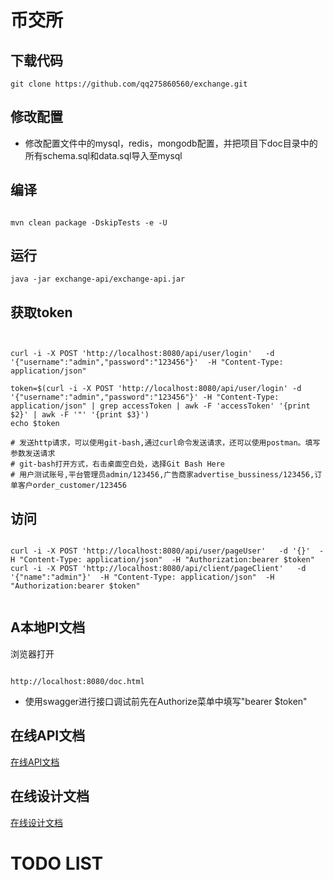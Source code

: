 # 币交所

##  下载代码

```
git clone https://github.com/qq275860560/exchange.git

```

## 修改配置
* 修改配置文件中的mysql，redis，mongodb配置，并把项目下doc目录中的所有schema.sql和data.sql导入至mysql

## 编译
```

mvn clean package -DskipTests -e -U
```


## 运行
```
java -jar exchange-api/exchange-api.jar
```


## 获取token
```


curl -i -X POST 'http://localhost:8080/api/user/login'   -d '{"username":"admin","password":"123456"}'  -H "Content-Type: application/json"

token=$(curl -i -X POST 'http://localhost:8080/api/user/login' -d '{"username":"admin","password":"123456"}' -H "Content-Type: application/json" | grep accessToken | awk -F 'accessToken' '{print $2}' | awk -F '"' '{print $3}')
echo $token

# 发送http请求，可以使用git-bash,通过curl命令发送请求，还可以使用postman。填写参数发送请求
# git-bash打开方式，右击桌面空白处，选择Git Bash Here
# 用户测试账号,平台管理员admin/123456,广告商家advertise_bussiness/123456,订单客户order_customer/123456
```


## 访问
```

curl -i -X POST 'http://localhost:8080/api/user/pageUser'   -d '{}'  -H "Content-Type: application/json"  -H "Authorization:bearer $token"
curl -i -X POST 'http://localhost:8080/api/client/pageClient'   -d '{"name":"admin"}'  -H "Content-Type: application/json"  -H "Authorization:bearer $token"


```

## A本地PI文档
浏览器打开
```

http://localhost:8080/doc.html

```
* 使用swagger进行接口调试前先在Authorize菜单中填写"bearer $token"


## 在线API文档
[在线API文档](https://qq275860560.github.io/%E5%8C%BA%E5%9D%97%E9%93%BE%E6%95%B0%E5%AD%97%E8%B4%A7%E5%B8%81%E4%BA%A4%E6%98%93%E6%89%80-API%E6%96%87%E6%A1%A3.html#pageOrderMessageUsingPOST)
## 在线设计文档
[在线设计文档](https://qq275860560.github.io/%E5%8C%BA%E5%9D%97%E9%93%BE%E6%95%B0%E5%AD%97%E8%B4%A7%E5%B8%81%E4%BA%A4%E6%98%93%E6%89%80-%E6%9E%B6%E6%9E%84%E8%AE%BE%E8%AE%A1.html#%E6%B6%88%E6%81%AF%E6%A8%A1%E5%9D%97-2)



# TODO LIST




